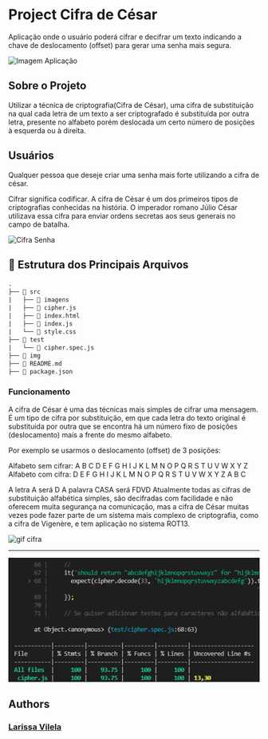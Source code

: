 # Project Cifra de César

Aplicação onde o usuário poderá cifrar e decifrar um texto indicando a chave de deslocamento (offset) para gerar uma senha mais segura.

![Imagem Aplicação](https://i.ibb.co/jgdSh7F/image.png)
    

## Sobre o Projeto
Utilizar a técnica de criptografia(Cifra de César), uma cifra de substituição na qual cada letra de um texto a ser criptografado é substituída por outra letra, presente no alfabeto porém deslocada um certo número de posições à esquerda ou à direita.

## Usuários
Qualquer pessoa que deseje criar uma senha mais forte utilizando a cifra de césar.

Cifrar significa codificar. A cifra de César é um dos primeiros tipos de criptografias conhecidas na história. O imperador romano Júlio César utilizava essa cifra para enviar ordens secretas aos seus generais no campo de batalha.

![Cifra Senha](https://i.ibb.co/m5WqXRy/image.png)

## :file_folder: Estrutura dos Principais Arquivos
```
.
├── 📁 src
|   ├── 📁 imagens 
|   ├── 📄 cipher.js
|   ├── 📄 index.html
|   ├── 📄 index.js
|   └── 📄 style.css
├── 📁 test
|   └── 📄 cipher.spec.js
├── 📁 img
├── 📄 README.md
├── 📄 package.json

```
### Funcionamento 
A cifra de César é uma das técnicas mais simples de cifrar uma mensagem. É um tipo de cifra por substituição, em que cada letra do texto original é substituida por outra que se encontra há um número fixo de posições (deslocamento) mais a frente do mesmo alfabeto.

Por exemplo se usarmos o deslocamento (offset) de 3 posições:

Alfabeto sem cifrar: A B C D E F G H I J K L M N O P Q R S T U V W X Y Z
Alfabeto com cifra: D E F G H I J K L M N O P Q R S T U V W X Y Z A B C

A letra A será D
A palavra CASA será FDVD
Atualmente todas as cifras de substituição alfabética simples, são decifradas com facilidade e não oferecem muita segurança na comunicação, mas a cifra de César muitas vezes pode fazer parte de um sistema mais complexo de criptografia, como a cifra de Vigenère, e tem aplicação no sistema ROT13.

![gif cifra](https://gifyu.com/images/gif-cifra.gif)

-----------

![Resultado testes](https://raw.githubusercontent.com/larissavilelasobral/SAP006-cipher/main/src/imagens/Anima%C3%A7%C3%A3o-testes.gif)
## Authors

### [Larissa Vilela](https://www.linkedin.com/in/larissa-vilela-sobral/)

  
